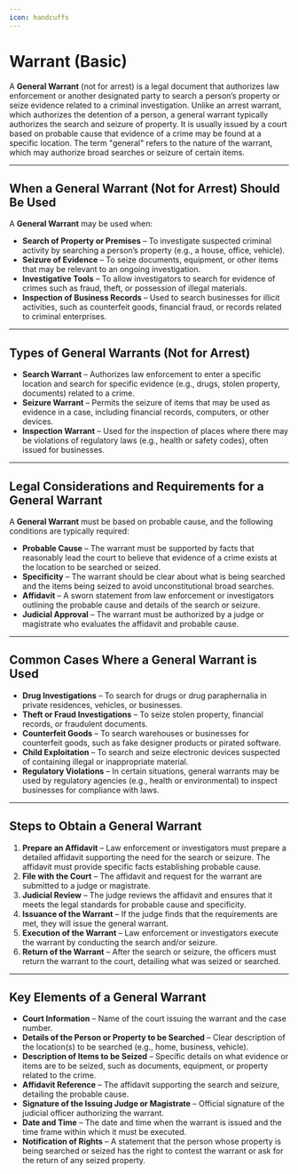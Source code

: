 ```yaml
---
icon: handcuffs
---
```


# Warrant (Basic)

A **General Warrant** (not for arrest) is a legal document that authorizes law enforcement or another designated party to search a person’s property or seize evidence related to a criminal investigation. Unlike an arrest warrant, which authorizes the detention of a person, a general warrant typically authorizes the search and seizure of property. It is usually issued by a court based on probable cause that evidence of a crime may be found at a specific location. The term "general" refers to the nature of the warrant, which may authorize broad searches or seizure of certain items.

***

## When a General Warrant (Not for Arrest) Should Be Used

A **General Warrant** may be used when:

* **Search of Property or Premises** – To investigate suspected criminal activity by searching a person’s property (e.g., a house, office, vehicle).
* **Seizure of Evidence** – To seize documents, equipment, or other items that may be relevant to an ongoing investigation.
* **Investigative Tools** – To allow investigators to search for evidence of crimes such as fraud, theft, or possession of illegal materials.
* **Inspection of Business Records** – Used to search businesses for illicit activities, such as counterfeit goods, financial fraud, or records related to criminal enterprises.

***

## Types of General Warrants (Not for Arrest)

* **Search Warrant** – Authorizes law enforcement to enter a specific location and search for specific evidence (e.g., drugs, stolen property, documents) related to a crime.
* **Seizure Warrant** – Permits the seizure of items that may be used as evidence in a case, including financial records, computers, or other devices.
* **Inspection Warrant** – Used for the inspection of places where there may be violations of regulatory laws (e.g., health or safety codes), often issued for businesses.

***

## Legal Considerations and Requirements for a General Warrant

A **General Warrant** must be based on probable cause, and the following conditions are typically required:

* **Probable Cause** – The warrant must be supported by facts that reasonably lead the court to believe that evidence of a crime exists at the location to be searched or seized.
* **Specificity** – The warrant should be clear about what is being searched and the items being seized to avoid unconstitutional broad searches.
* **Affidavit** – A sworn statement from law enforcement or investigators outlining the probable cause and details of the search or seizure.
* **Judicial Approval** – The warrant must be authorized by a judge or magistrate who evaluates the affidavit and probable cause.

***

## Common Cases Where a General Warrant is Used

* **Drug Investigations** – To search for drugs or drug paraphernalia in private residences, vehicles, or businesses.
* **Theft or Fraud Investigations** – To seize stolen property, financial records, or fraudulent documents.
* **Counterfeit Goods** – To search warehouses or businesses for counterfeit goods, such as fake designer products or pirated software.
* **Child Exploitation** – To search and seize electronic devices suspected of containing illegal or inappropriate material.
* **Regulatory Violations** – In certain situations, general warrants may be used by regulatory agencies (e.g., health or environmental) to inspect businesses for compliance with laws.

***

## Steps to Obtain a General Warrant

1. **Prepare an Affidavit** – Law enforcement or investigators must prepare a detailed affidavit supporting the need for the search or seizure. The affidavit must provide specific facts establishing probable cause.
2. **File with the Court** – The affidavit and request for the warrant are submitted to a judge or magistrate.
3. **Judicial Review** – The judge reviews the affidavit and ensures that it meets the legal standards for probable cause and specificity.
4. **Issuance of the Warrant** – If the judge finds that the requirements are met, they will issue the general warrant.
5. **Execution of the Warrant** – Law enforcement or investigators execute the warrant by conducting the search and/or seizure.
6. **Return of the Warrant** – After the search or seizure, the officers must return the warrant to the court, detailing what was seized or searched.

***

## Key Elements of a General Warrant

* **Court Information** – Name of the court issuing the warrant and the case number.
* **Details of the Person or Property to be Searched** – Clear description of the location(s) to be searched (e.g., home, business, vehicle).
* **Description of Items to be Seized** – Specific details on what evidence or items are to be seized, such as documents, equipment, or property related to the crime.
* **Affidavit Reference** – The affidavit supporting the search and seizure, detailing the probable cause.
* **Signature of the Issuing Judge or Magistrate** – Official signature of the judicial officer authorizing the warrant.
* **Date and Time** – The date and time when the warrant is issued and the time frame within which it must be executed.
* **Notification of Rights** – A statement that the person whose property is being searched or seized has the right to contest the warrant or ask for the return of any seized property.
